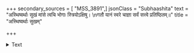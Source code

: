 +++
secondary_sources = [ "MSS_3891",]
jsonClass = "Subhaashita"
text = "अस्थिष्वर्थाः सुखं मांसे त्वचि भोगाः स्त्रियोऽक्षिषु।  \nगतौ यानं स्वरे चाज्ञा सर्वं सत्त्वे प्रतिष्ठितम्॥"
title = "अस्थिष्वर्थाः सुखम्"

+++

<details><summary>Text</summary>

अस्थिष्वर्थाः सुखं मांसे त्वचि भोगाः स्त्रियोऽक्षिषु।  
गतौ यानं स्वरे चाज्ञा सर्वं सत्त्वे प्रतिष्ठितम्॥
</details>
